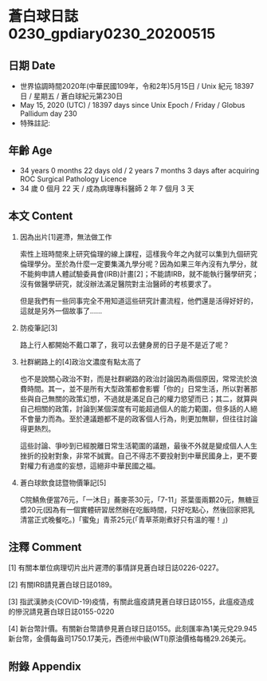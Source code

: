 [_metadata_:encoding]: - "utf-8"
[_metadata_:language]: - "zh-Hant-TW"
[_metadata_:fileformat]: - "markdown"
[_metadata_:MIME_type]: - "text/plain"
[_metadata_:markdown_version]: - "commonmark version 0.29"
[_metadata_:markdown_spec]: - "https://spec.commonmark.org/0.29/"

# 蒼白球日誌0230_gpdiary0230_20200515 #

## 日期 Date ##

* 世界協調時間2020年(中華民國109年，令和2年)5月15日 / Unix 紀元 18397 日 / 星期五 / 蒼白球紀元第230日
* May 15, 2020 (UTC) / 18397 days since Unix Epoch / Friday / Globus Pallidum day 230
* 特殊註記:

## 年齡 Age ##

* 34 years 0 months 22 days old / 2 years 7 months 3 days after acquiring ROC Surgical Pathology Licence
* 34 歲 0 個月 22 天 / 成為病理專科醫師 2 年 7 個月 3 天

## 本文 Content ##

1. 因為出片[1]遲滯，無法做工作

    索性上班時間來上研究倫理的線上課程，這樣我今年之內就可以集到九個研究倫理學分。至於為什麼一定要集滿九學分呢？因為如果三年內沒有九學分，就不能夠申請人體試驗委員會(IRB)計畫[2]；不能請IRB，就不能執行醫學研究；沒有做醫學研究，就沒辦法滿足醫院對主治醫師的考核要求了。

    但是我們有一些同事完全不用知道這些研究計畫流程，他們還是活得好好的，這就是另外一個故事了......

2. 防疫筆記[3]

    路上行人都開始不戴口罩了，我可以去健身房的日子是不是近了呢？

3. 社群網路上的[4]政治文濃度有點太高了

    也不是說關心政治不對，而是社群網路的政治討論因為兩個原因，常常流於浪費時間。其一，並不是所有大型政策都會影響「你的」日常生活，所以對著那些與自己無關的政策幻想，不過就是滿足自己的權力慾望而已；其二，就算與自己相關的政策，討論到某個深度有可能超過個人的能力範圍，但多話的人絕不會量力而為。至於連議題都不是的政客個人行為，則更加無聊，但往往討論得更熱烈。

    這些討論、爭吵到已經脫離日常生活範圍的議題，最後不外就是變成個人人生挫折的投射對象，非常不誠實。自己不得志不要投射到中華民國身上，更不要對權力有過度的妄想，這絕非中華民國之福。

4. 蒼白球飲食誌暨物價筆記[5]

    C院鯖魚便當76元，「一沐日」蕎麥茶30元，「7-11」茶葉蛋兩顆20元，無糖豆漿20元(因為有一個實體研習居然辦在吃飯時間，只好吃點心，然後回家把乳清當正式晚餐吃。)「蜜兔」青茶25元(「青草茶剛煮好只有溫的喔！」)

## 注釋 Comment ##

[1] 有關本單位病理切片出片遲滯的事情詳見蒼白球日誌0226-0227。

[2] 有關IRB請見蒼白球日誌0189。

[3] 指武漢肺炎(COVID-19)疫情，有關此瘟疫請見蒼白球日誌0155，此瘟疫造成的慘況請見蒼白球日誌0155-0220

[4] 新台幣計價。有關新台幣請參見蒼白球日誌0155。此刻匯率為1美元兌29.945新台幣，金價每盎司1750.17美元，西德州中級(WTI)原油價格每桶29.26美元。

## 附錄 Appendix ##

